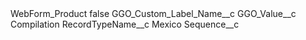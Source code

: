 <?xml version="1.0" encoding="UTF-8"?>
<CustomMetadata xmlns="http://soap.sforce.com/2006/04/metadata" xmlns:xsi="http://www.w3.org/2001/XMLSchema-instance" xmlns:xsd="http://www.w3.org/2001/XMLSchema">
    <label>WebForm_Product</label>
    <protected>false</protected>
    <values>
        <field>GGO_Custom_Label_Name__c</field>
        <value xsi:nil="true"/>
    </values>
    <values>
        <field>GGO_Value__c</field>
        <value xsi:type="xsd:string">Compilation</value>
    </values>
    <values>
        <field>RecordTypeName__c</field>
        <value xsi:type="xsd:string">Mexico</value>
    </values>
    <values>
        <field>Sequence__c</field>
        <value xsi:nil="true"/>
    </values>
</CustomMetadata>
